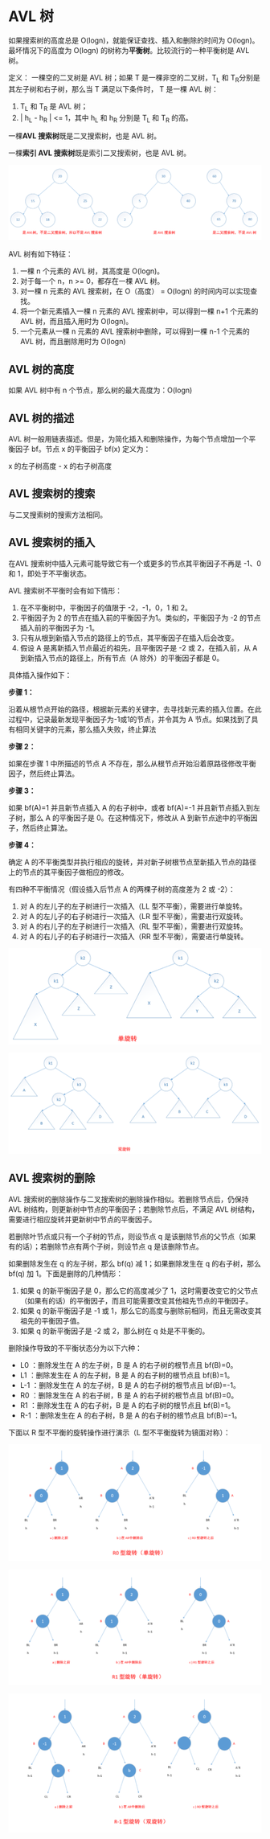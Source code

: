 # AVL 树

如果搜索树的高度总是 O(logn)，就能保证查找、插入和删除的时间为 O(logn)。最坏情况下的高度为 O(logn) 的树称为**平衡树**。比较流行的一种平衡树是 AVL 树。

定义： 一棵空的二叉树是 AVL 树；如果 T 是一棵非空的二叉树，T<sub>L</sub> 和 T<sub>R</sub>分别是其左子树和右子树，那么当 T 满足以下条件时， T 是一棵 AVL 树：
1. T<sub>L</sub> 和 T<sub>R</sub> 是 AVL 树；
2. | h<sub>L</sub> - h<sub>R</sub> | <= 1，其中 h<sub>L</sub> 和 h<sub>R</sub> 分别是 T<sub>L</sub> 和 T<sub>R</sub> 的高。

一棵**AVL 搜索树**既是二叉搜索树，也是 AVL 树。

一棵**索引 AVL 搜索树**既是索引二叉搜索树，也是 AVL 树。

![](../../图片/AVL树.png)

AVL 树有如下特征：
1. 一棵 n 个元素的 AVL 树，其高度是 O(logn)。
2. 对于每一个 n，n >= 0，都存在一棵 AVL 树。
3. 对一棵 n 元素的 AVL 搜索树，在 O（高度） = O(logn) 的时间内可以实现查找。
4. 将一个新元素插入一棵 n 元素的 AVL 搜索树中，可以得到一棵 n+1 个元素的 AVL 树，而且插入用时为 O(logn)。
5. 一个元素从一棵 n 元素的 AVL 搜索树中删除，可以得到一棵 n-1 个元素的 AVL 树，而且删除用时为 O(logn)

## AVL 树的高度

如果 AVL 树中有 n 个节点，那么树的最大高度为：O(logn)

## AVL 树的描述

AVL 树一般用链表描述。但是，为简化插入和删除操作，为每个节点增加一个平衡因子 bf。节点 x 的平衡因子 bf(x) 定义为：

x 的左子树高度 - x 的右子树高度

## AVL 搜索树的搜索

与二叉搜索树的搜索方法相同。

## AVL 搜索树的插入

在AVL 搜索树中插入元素可能导致它有一个或更多的节点其平衡因子不再是 -1、0 和 1，即处于不平衡状态。

AVL 搜索树不平衡时会有如下情形：

1. 在不平衡树中，平衡因子的值限于 -2，-1，0，1 和 2。
2. 平衡因子为 2 的节点在插入前的平衡因子为1。类似的，平衡因子为 -2 的节点插入前的平衡因子为 -1。
3. 只有从根到新插入节点的路径上的节点，其平衡因子在插入后会改变。
4. 假设 A 是离新插入节点最近的祖先，且平衡因子是 -2 或 2，在插入前，从 A 到新插入节点的路径上，所有节点（A 除外）的平衡因子都是 0。

具体插入操作如下：

**步骤 1：**

沿着从根节点开始的路径，根据新元素的关键字，去寻找新元素的插入位置。在此过程中，记录最新发现平衡因子为-1或1的节点，并令其为 A 节点。如果找到了具有相同关键字的元素，那么插入失败，终止算法

**步骤 2：**

如果在步骤 1 中所描述的节点 A 不存在，那么从根节点开始沿着原路径修改平衡因子，然后终止算法。

**步骤 3：**

如果 bf(A)=1 并且新节点插入 A 的右子树中，或者 bf(A)=-1 并且新节点插入到左子树，那么 A 的平衡因子是 0。在这种情况下，修改从 A 到新节点途中的平衡因子，然后终止算法。

**步骤 4：**

确定 A 的不平衡类型并执行相应的旋转，并对新子树根节点至新插入节点的路径上的节点的其平衡因子做相应的修改。

有四种不平衡情况（假设插入后节点 A 的两棵子树的高度差为 2 或 -2）：

1. 对 A 的左儿子的左子树进行一次插入（LL 型不平衡），需要进行单旋转。
2. 对 A 的左儿子的右子树进行一次插入（LR 型不平衡），需要进行双旋转。
3. 对 A 的右儿子的左子树进行一次插入（RL 型不平衡），需要进行双旋转。
4. 对 A 的右儿子的右子树进行一次插入（RR 型不平衡），需要进行单旋转。

![](../../图片/单旋转.png)

![](../../图片/双旋转.png)

## AVL 搜索树的删除

AVL 搜索树的删除操作与二叉搜索树的删除操作相似。若删除节点后，仍保持 AVL 树结构，则更新树中节点的平衡因子；若删除节点后，不满足 AVL 树结构，需要进行相应旋转并更新树中节点的平衡因子。

若删除叶节点或只有一个子树的节点，则设节点 q 是该删除节点的父节点（如果有的话）；若删除节点有两个子树，则设节点 q 是该删除节点。

如果删除发生在 q 的左子树，那么 bf(q) 减 1；如果删除发生在 q 的右子树，那么 bf(q) 加 1。下面是删除的几种情形：

1. 如果 q 的新平衡因子是 0，那么它的高度减少了 1，这时需要改变它的父节点（如果有的话）的平衡因子，而且可能需要改变其他祖先节点的平衡因子。
2. 如果 q 的新平衡因子是 -1 或 1，那么它的高度与删除前相同，而且无需改变其祖先的平衡因子值。
3. 如果 q 的新平衡因子是 -2 或 2，那么树在 q 处是不平衡的。

删除操作导致的不平衡状态分为以下六种：

* L0 ：删除发生在 A 的左子树，B 是 A 的右子树的根节点且 bf(B)=0。
* L1 ：删除发生在 A 的左子树，B 是 A 的右子树的根节点且 bf(B)=1。
* L-1 ：删除发生在 A 的左子树，B 是 A 的右子树的根节点且 bf(B)=-1。
* R0 ：删除发生在 A 的右子树，B 是 A 的右子树的根节点且 bf(B)=0。
* R1 ：删除发生在 A 的右子树，B 是 A 的右子树的根节点且 bf(B)=1。
* R-1 ：删除发生在 A 的右子树，B 是 A 的右子树的根节点且 bf(B)=-1。

下面以 R 型不平衡的旋转操作进行演示（L 型不平衡旋转为镜面对称）：

![](../../图片/R0型旋转.png)

![](../../图片/R1型旋转.png) 

![](../../图片/R-1型旋转.png)